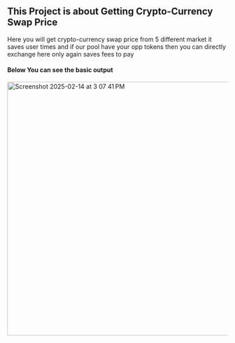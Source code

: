 <h2>This Project is about Getting Crypto-Currency Swap Price</h2>
<p> Here you will get crypto-currency swap price from 5 different market it saves user times and if our pool have your opp tokens then you can directly exchange 
here only again saves fees to pay
</p>
<h4>Below You can see the basic output</h4>
<img width="581" alt="Screenshot 2025-02-14 at 3 07 41 PM" src="https://github.com/user-attachments/assets/b825cf5d-4173-4b75-b0fc-8a7291881bd9" />
